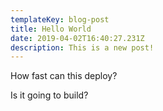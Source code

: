```yaml
---
templateKey: blog-post
title: Hello World
date: 2019-04-02T16:40:27.231Z
description: This is a new post!
---
```

How fast can this deploy?

Is it going to build?
